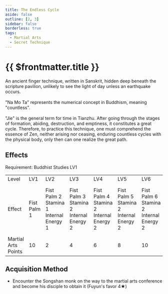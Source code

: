 ```yaml
---
title: The Endless Cycle
aside: false
outline: [2, 3]
sidebar: false
borderless: true
tags:
  - Martial Arts
  - Secret Technique
---
```


# {{ $frontmatter.title }}

<BookItemIcon :size="`medium`" :needLink="false" :no="4005"></BookItemIcon>

An ancient finger technique, written in Sanskrit, hidden deep beneath the scripture pavilion, unlikely to see the light of day unless an earthquake occurs.
<br><br>
"Na Mo Ta" represents the numerical concept in Buddhism, meaning "countless".
<br><br>
"Jie" is the general term for time in Tianzhu. After going through the stages of formation, abiding, destruction, and emptiness, it constitutes a great cycle. Therefore, to practice this technique, one must comprehend the essence of Zen, neither arising nor ceasing, enduring countless cycles with the physical body, only then can one realize the great path.
<br clear="all" />

## Effects

Requirement: Buddhist Studies LV1

<table>
    <tr>
        <td>Level</td>
        <td>LV1</td>
        <td>LV2</td>
        <td>LV3</td>
        <td>LV4</td>
        <td>LV5</td>
        <td>LV6</td>
        <td>LV7</td>
        <td>LV8</td>
        <td>LV9</td>
        <td>LV10</td>
    </tr>
    <tr>
        <td>Effect</td>
        <td>Fist Palm 1</td>
        <td>Fist Palm 2<br>Stamina 1<br>Internal Energy 1</td>
        <td>Fist Palm 3<br>Stamina 2<br>Internal Energy 2</td>
        <td>Fist Palm 4<br>Stamina 2<br>Internal Energy 2</td>
        <td>Fist Palm 5<br>Stamina 2<br>Internal Energy 2</td>
        <td>Fist Palm 6<br>Stamina 2<br>Internal Energy 2</td>
        <td>Fist Palm 7<br>Stamina 3<br>Internal Energy 3</td>
        <td>Fist Palm 8<br>Stamina 4<br>Internal Energy 4</td>
        <td>Fist Palm 9<br>Stamina 4<br>Internal Energy 4</td>
        <td>Fist Palm 10<br>Stamina 5<br>Internal Energy 5</td>
    </tr>
    <tr>
        <td>Martial Arts Points</td>
        <td>10</td>
        <td>2</td>
        <td>4</td>
        <td>6</td>
        <td>8</td>
        <td>10</td>
        <td>10</td>
        <td>10</td>
        <td>10</td>
        <td>10 (80)</td>
    </tr>
</table>

## Acquisition Method

- Encounter the Songshan monk on the way to the martial arts conference and become his disciple to obtain it (Fuyun's favor 4★)
